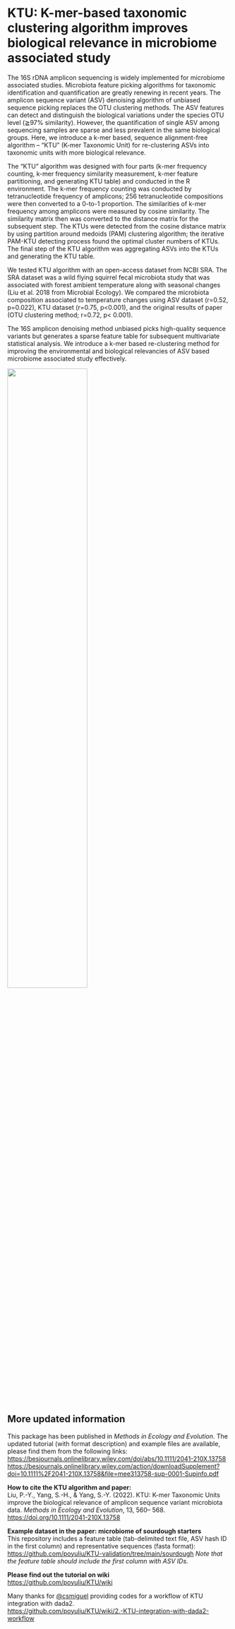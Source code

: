 # KTU: K-mer-based taxonomic clustering algorithm improves biological relevance in microbiome associated study

The 16S rDNA amplicon sequencing is widely implemented for microbiome associated studies. Microbiota feature picking algorithms for taxonomic identification and quantification are greatly renewing in recent years. The amplicon sequence variant (ASV) denoising algorithm of unbiased sequence picking replaces the OTU clustering methods. The ASV features can detect and distinguish the biological variations under the species OTU level (≧97% similarity). However, the quantification of single ASV among sequencing samples are sparse and less prevalent in the same biological groups. Here, we introduce a k-mer based, sequence alignment-free algorithm – “KTU” (K-mer Taxonomic Unit) for re-clustering ASVs into taxonomic units with more biological relevance.

The “KTU” algorithm was designed with four parts (k-mer frequency counting, k-mer frequency similarity measurement, k-mer feature partitioning, and generating KTU table) and conducted in the R environment. The k-mer frequency counting was conducted by tetranucleotide frequency of amplicons; 256 tetranucleotide compositions were then converted to a 0-to-1 proportion. The similarities of k-mer frequency among amplicons were measured by cosine similarity. The similarity matrix then was converted to the distance matrix for the subsequent step. The KTUs were detected from the cosine distance matrix by using partition around medoids (PAM) clustering algorithm; the iterative PAM-KTU detecting process found the optimal cluster numbers of KTUs. The final step of the KTU algorithm was aggregating ASVs into the KTUs and generating the KTU table.

We tested KTU algorithm with an open-access dataset from NCBI SRA. The SRA dataset was a wild flying squirrel fecal microbiota study that was associated with forest ambient temperature along with seasonal changes (Liu et al. 2018 from Microbial Ecology). We compared the microbiota composition associated to temperature changes using ASV dataset (r=0.52, p=0.022), KTU dataset (r=0.75, p<0.001), and the original results of paper (OTU clustering method; r=0.72, p< 0.001).

The 16S amplicon denoising method unbiased picks high-quality sequence variants but generates a sparse feature table for subsequent multivariate statistical analysis. We introduce a k-mer based re-clustering method for improving the environmental and biological relevancies of ASV based microbiome associated study effectively.

<img src="http://www.lifescipy.net/KTU/github/github_pic_00.png" width="60%" />

##  **More updated information**
This package has been published in _Methods in Ecology and Evolution_. The updated tutorial (with format description) and example files are available, please find them from the following links:
https://besjournals.onlinelibrary.wiley.com/doi/abs/10.1111/2041-210X.13758  
https://besjournals.onlinelibrary.wiley.com/action/downloadSupplement?doi=10.1111%2F2041-210X.13758&file=mee313758-sup-0001-Supinfo.pdf  

**How to cite the KTU algorithm and paper:**  
Liu, P.-Y., Yang, S.-H., & Yang, S.-Y. (2022). KTU: K-mer Taxonomic Units improve the biological relevance of amplicon sequence variant microbiota data. _Methods in Ecology and Evolution_, 13, 560– 568. https://doi.org/10.1111/2041-210X.13758

**Example dataset in the paper: microbiome of sourdough starters**  
This repository includes a feature table (tab-delimited text file, ASV hash ID in the first column) and representative sequences (fasta format): https://github.com/poyuliu/KTU-validation/tree/main/sourdough
_Note that the feature table should include the first column with ASV IDs._

**Please find out the tutorial on wiki**  
https://github.com/poyuliu/KTU/wiki

Many thanks for [@csmiguel](https://github.com/csmiguel) providing codes for a workflow of KTU integration with dada2.  
https://github.com/poyuliu/KTU/wiki/2.-KTU-integration-with-dada2-workflow
